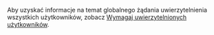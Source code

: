 Aby uzyskać informacje na temat globalnego żądania uwierzytelnienia wszystkich użytkowników, zobacz [Wymagaj uwierzytelnionych użytkowników](xref:security/authorization/secure-data#rau).
